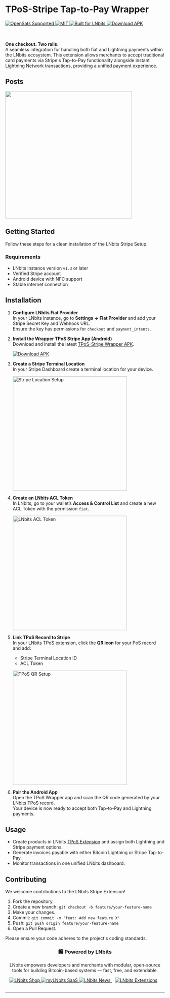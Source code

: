 <p align="center">

  <h1>TPoS-Stripe Tap-to-Pay Wrapper</h1>

  <a href="https://opensats.org">
    <img alt="OpenSats Supported" src="https://img.shields.io/badge/OpenSats-Supported-orange?logo=bitcoin&logoColor=white">
  </a>
  <a href="./LICENSE">
    <img alt="MIT" src="https://img.shields.io/badge/License-MIT-success?logo=open-source-initiative&logoColor=white">
  </a>
  <a href="https://github.com/lnbits">
    <img alt="Built for LNbits" src="https://img.shields.io/badge/Built%20for-LNbits-4D4DFF?logo=lightning&logoColor=white">
  </a>
  <a href="https://github.com/lnbits/TPoS-Stripe-Tap-to-Pay-Wrapper/releases/download/v0.0.1/app-release.apk">
    <img alt="Download APK" src="https://img.shields.io/badge/Download-APK-blue?logo=android&logoColor=white">
  </a>

 <br><br>
  <strong>One checkout. Two rails.</strong><br>
  A seamless integration for handling both fiat and Lightning payments within the LNbits ecosystem. This extension allows merchants to accept traditional card payments via Stripe's Tap-to-Pay functionality alongside instant Lightning Network transactions, providing a unified payment experience.

</p>



## Posts

<a href="https://www.youtube.com/watch?v=8w4-VQ3WFrk"> <img src="https://img.youtube.com/vi/8w4-VQ3WFrk/hqdefault.jpg" width="400"></a>

## Getting Started

Follow these steps for a clean installation of the LNbits Stripe Setup.

### Requirements

- LNbits instance version `v1.3` or later  
- Verified Stripe account  
- Android device with NFC support  
- Stable internet connection  



## Installation

1. **Configure LNbits Fiat Provider**  
   In your LNbits instance, go to **Settings → Fiat Provider** and add your Stripe Secret Key and Webhook URL.  
   Ensure the key has permissions for `checkout` and `payment_intents`.

2. **Install the Wrapper TPoS Stripe App (Android)**  
   Download and install the latest [TPoS-Stripe Wrapper APK](https://github.com/lnbits/TPoS-Stripe-Tap-to-Pay-Wrapper/releases/latest).  
   <p align="left">
     <a href="https://github.com/lnbits/TPoS-Stripe-Tap-to-Pay-Wrapper/releases/download/v0.0.1/app-release.apk">
       <img alt="Download APK" src="https://img.shields.io/badge/Download-APK-blue?logo=android&logoColor=white">
     </a>
   </p>

3. **Create a Stripe Terminal Location**  
   In your Stripe Dashboard create a terminal location for your device.  
   <p align="left">
     <img width="360" alt="Stripe Location Setup" src="https://github.com/user-attachments/assets/0b3301d7-9ad5-4101-96ec-e899e2de28e8">
   </p>

4. **Create an LNbits ACL Token**  
   In LNbits, go to your wallet’s **Access & Control List** and create a new ACL Token with the permission `fiat`.  
   <p align="left">
     <img width="360" alt="LNbits ACL Token" src="https://github.com/user-attachments/assets/ff07350e-8a3f-498e-aaef-40776442a9aa">
   </p>

5. **Link TPoS Record to Stripe**  
   In your LNbits TPoS extension, click the **QR icon** for your PoS record and add:  
   - Stripe Terminal Location ID  
   - ACL Token  
   <p align="left">
     <img width="360" alt="TPoS QR Setup" src="https://github.com/user-attachments/assets/966fec79-37a0-49da-bc9d-4458af275dda">
   </p>

6. **Pair the Android App**  
   Open the TPoS Wrapper app and scan the QR code generated by your LNbits TPoS record.  
   Your device is now ready to accept both Tap-to-Pay and Lightning payments.



## Usage

- Create products in LNbits [TPoS Extension](https://github.com/lnbits/tpos/blob/main/README.md) and assign both Lightning and Stripe payment options.  
- Generate invoices payable with either Bitcoin Lightning or Stripe Tap-to-Pay.  
- Monitor transactions in one unified LNbits dashboard.



## Contributing

We welcome contributions to the LNbits Stripe Extension!



1. Fork the repository.  
2. Create a new branch: `git checkout -b feature/your-feature-name`  
3. Make your changes.  
4. Commit: `git commit -m 'feat: Add new feature X'`  
5. Push: `git push origin feature/your-feature-name`  
6. Open a Pull Request.

Please ensure your code adheres to the project's coding standards.

<div align="center">

### 🛍️ Powered by LNbits

LNbits empowers developers and merchants with modular, open-source tools for building Bitcoin-based systems — fast, free, and extendable.

<p>
  <a href="https://shop.lnbits.com/" target="_blank">
    <img src="https://img.shields.io/badge/Visit-LNbits%20Shop-7C3AED?logo=shopping&logoColor=white&labelColor=5B21B6" alt="LNbits Shop">
  </a>
  <a href="https://my.lnbits.com/login" target="_blank">
    <img src="https://img.shields.io/badge/Try-myLNbits%20SaaS-2563EB?logo=lightning&logoColor=white&labelColor=1E40AF" alt="myLNbits SaaS">
  </a>
  <a href="https://news.lnbits.com/" target="_blank">
    <img src="https://img.shields.io/badge/Read-LNbits%20News-F97316?logo=rss&logoColor=white&labelColor=C2410C" alt="LNbits News">
  </a>
  <a href="https://extensions.lnbits.com/" target="_blank" style="margin: 0 10px;">
  <img
    src="https://img.shields.io/badge/Explore-LNbits%20Extensions-10B981?logo=puzzle-piece&logoColor=white&labelColor=065F46" alt="LNbits Extensions">
  </a>
</p>
</div>

<hr style="margin: 28px 0; border: 0; border-top: 1px solid #e5e7eb;" />



